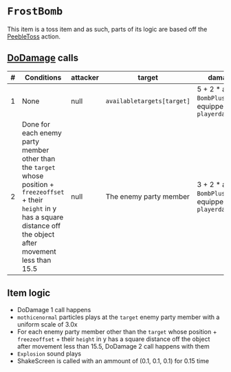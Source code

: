# `FrostBomb`
This item is a toss item and as such, parts of its logic are based off the [PeebleToss](../Skills/PeebleToss.md) action.

## [DoDamage](../../Damage%20pipeline/DoDamage.md) calls

|#|Conditions|attacker|target|damageammount|property|overrides|block|
|-:|---|---|---|---|---|---|---|
|1|None|null|`availabletargets[target]`|5 + 2 * amount of `BombPlus` [medals](../../../Enums%20and%20IDs/Medal.md) equipped on `playerdata[currentturn]`|[Pierce](../../Damage%20pipeline/AttackProperty.md)|[Freeze](../../Damage%20pipeline/AttackProperty.md)|empty array|false|
|2|Done for each enemy party member other than the `target` whose position + `freezeoffset` + their `height` in y has a square distance off the object after movement less than 15.5|null|The enemy party member|3 + 2 * amount of `BombPlus` [medals](../../../Enums%20and%20IDs/Medal.md) equipped on `playerdata[currentturn]`|[Pierce](../../Damage%20pipeline/AttackProperty.md)|[Freeze](../../Damage%20pipeline/AttackProperty.md)|empty array|false|

## Item logic

- DoDamage 1 call happens
- `mothicenormal` particles plays at the `target` enemy party member with a uniform scale of 3.0x
- For each enemy party member other than the `target` whose position + `freezeoffset` + their `height` in y has a square distance off the object after movement less than 15.5, DoDamage 2 call happens with them
- `Explosion` sound plays
- ShakeScreen is called with an ammount of (0.1, 0.1, 0.1) for 0.15 time

